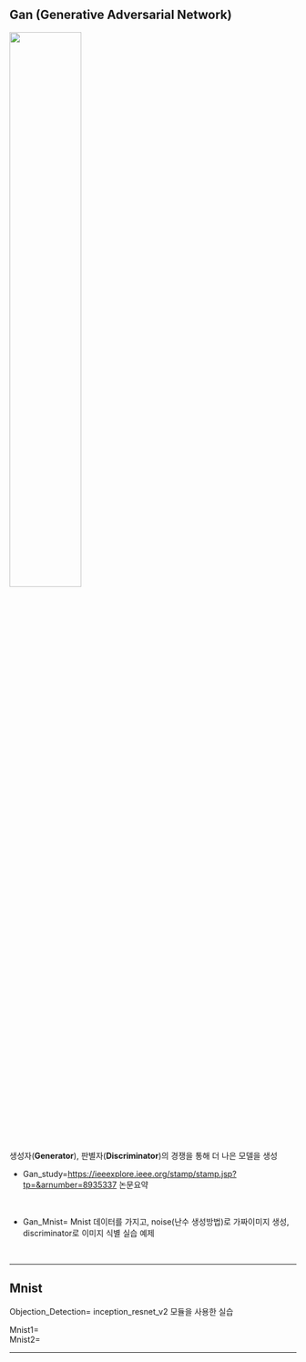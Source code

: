 ## Gan (Generative Adversarial Network)  
<img src="https://user-images.githubusercontent.com/57060127/90776546-2f074980-e335-11ea-8c4e-f385f449f096.JPG" width=50%>
<br>

생성자(__Generator__), 판별자(__Discriminator__)의 경쟁을 통해 더 나은 모델을 생성  

- Gan_study=https://ieeexplore.ieee.org/stamp/stamp.jsp?tp=&arnumber=8935337 논문요약
<br>

- Gan_Mnist= Mnist 데이터를 가지고, noise(난수 생성방법)로 가짜이미지 생성, discriminator로 이미지 식별 실습 예제  
<br>

---------------------------------------------
## Mnist  
Objection_Detection= inception_resnet_v2 모듈을 사용한 실습  

 Mnist1=   
 Mnist2=  
 
--------------------------------------------------

